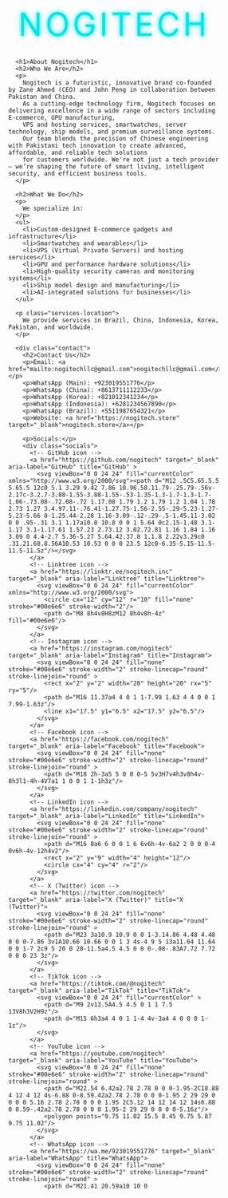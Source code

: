 <!DOCTYPE html>
<html lang="en">
<head>
  <meta charset="UTF-8" />
  <meta name="viewport" content="width=device-width, initial-scale=1" />
  <title>About Us | Nogitech</title>
  <style>
    @import url('https://fonts.googleapis.com/css2?family=Orbitron&display=swap');

    body {
      font-family: 'Segoe UI', Tahoma, Geneva, Verdana, sans-serif;
      margin: 0;
      padding: 0;
      background: url('https://images.unsplash.com/photo-1518770660439-4636190af475') no-repeat center center fixed;
      background-size: cover;
      color: #fff;
      overflow-x: hidden;
    }
    .overlay {
      background-color: rgba(0, 0, 0, 0.75);
      padding: 40px;
      min-height: 100vh;
      animation: fadeInBg 3s ease forwards;
    }
    @keyframes fadeInBg {
      from {background-color: rgba(0,0,0,0);}
      to {background-color: rgba(0,0,0,0.75);}
    }
    .container {
      max-width: 900px;
      margin: auto;
    }
    header {
      text-align: center;
      font-family: 'Orbitron', sans-serif;
      font-size: 64px;
      letter-spacing: 6px;
      color: #00e6e6;
      margin-bottom: 30px;
      text-shadow: 0 0 10px #00e6e6;
    }
    h2 {
      color: #00e6e6;
      margin-top: 40px;
    }
    p, ul {
      font-size: 18px;
      line-height: 1.8;
    }
    ul {
      margin-left: 20px;
    }
    .services-location {
      margin-top: 30px;
      font-size: 20px;
      color: #00e6e6;
      font-weight: bold;
    }
    .contact {
      margin-top: 50px;
      border-top: 1px solid #00e6e6;
      padding-top: 20px;
    }
    a {
      color: #00e6e6;
      text-decoration: none;
    }
    a:hover {
      text-decoration: underline;
    }
    .socials {
      margin-top: 15px;
      display: flex;
      gap: 15px;
      justify-content: center;
    }
    .socials a {
      display: inline-block;
      width: 24px;
      height: 24px;
      fill: #00e6e6;
      transition: fill 0.3s ease;
    }
    .socials a:hover {
      fill: #00ffff;
    }
  </style>
</head>
<body>
  <div class="overlay">
    <div class="container">
      <header>NOGITECH</header>

      <h1>About Nogitech</h1>
      <h2>Who We Are</h2>
      <p>
        Nogitech is a futuristic, innovative brand co-founded by Zane Ahmed (CEO) and John Peng in collaboration between Pakistan and China.
        As a cutting-edge technology firm, Nogitech focuses on delivering excellence in a wide range of sectors including E-commerce, GPU manufacturing,
        VPS and hosting services, smartwatches, server technology, ship models, and premium surveillance systems.
        Our team blends the precision of Chinese engineering with Pakistani tech innovation to create advanced, affordable, and reliable tech solutions
        for customers worldwide. We're not just a tech provider — we’re shaping the future of smart living, intelligent security, and efficient business tools.
      </p>

      <h2>What We Do</h2>
      <p>
        We specialize in:
      </p>
      <ul>
        <li>Custom-designed E-commerce gadgets and infrastructure</li>
        <li>Smartwatches and wearables</li>
        <li>VPS (Virtual Private Servers) and hosting services</li>
        <li>GPU and performance hardware solutions</li>
        <li>High-quality security cameras and monitoring systems</li>
        <li>Ship model design and manufacturing</li>
        <li>AI-integrated solutions for businesses</li>
      </ul>

      <p class="services-location">
        We provide services in Brazil, China, Indonesia, Korea, Pakistan, and worldwide.
      </p>

      <div class="contact">
        <h2>Contact Us</h2>
        <p>Email: <a href="mailto:nogitechllc@gmail.com">nogitechllc@gmail.com</a></p>
        <p>WhatsApp (Main): +923019551776</p>
        <p>WhatsApp (China): +8613711112233</p>
        <p>WhatsApp (Korea): +821012341234</p>
        <p>WhatsApp (Indonesia): +6281234567890</p>
        <p>WhatsApp (Brazil): +5511987654321</p>
        <p>Website: <a href="https://nogitech.store" target="_blank">nogitech.store</a></p>

        <p>Socials:</p>
        <div class="socials">
          <!-- GitHub icon -->
          <a href="https://github.com/nogitech" target="_blank" aria-label="GitHub" title="GitHub" >
            <svg viewBox="0 0 24 24" fill="currentColor" xmlns="http://www.w3.org/2000/svg"><path d="M12 .5C5.65.5.5 5.65.5 12c0 5.1 3.29 9.42 7.86 10.96.58.11.79-.25.79-.56v-2.17c-3.2.7-3.88-1.55-3.88-1.55-.53-1.35-1.3-1.7-1.3-1.7-1.06-.73.08-.72.08-.72 1.17.08 1.79 1.2 1.79 1.2 1.04 1.78 2.73 1.27 3.4.97.11-.76.41-1.27.75-1.56-2.55-.29-5.23-1.27-5.23-5.66 0-1.25.44-2.28 1.16-3.09-.12-.29-.5-1.45.11-3.02 0 0 .95-.31 3.1 1.17a10.8 10.8 0 0 1 5.64 0c2.15-1.48 3.1-1.17 3.1-1.17.61 1.57.23 2.73.12 3.02.72.81 1.16 1.84 1.16 3.09 0 4.4-2.7 5.36-5.27 5.64.42.37.8 1.1.8 2.22v3.29c0 .31.21.68.8.56A10.53 10.53 0 0 0 23.5 12c0-6.35-5.15-11.5-11.5-11.5z"/></svg>
          </a>
          <!-- Linktree icon -->
          <a href="https://linktr.ee/nogitech.inc" target="_blank" aria-label="Linktree" title="Linktree">
            <svg viewBox="0 0 24 24" fill="currentColor" xmlns="http://www.w3.org/2000/svg">
              <circle cx="12" cy="12" r="10" fill="none" stroke="#00e6e6" stroke-width="2"/>
              <path d="M8 8h4v8H8zM12 8h4v8h-4z" fill="#00e6e6"/>
            </svg>
          </a>
          <!-- Instagram icon -->
          <a href="https://instagram.com/nogitech" target="_blank" aria-label="Instagram" title="Instagram">
            <svg viewBox="0 0 24 24" fill="none" stroke="#00e6e6" stroke-width="2" stroke-linecap="round" stroke-linejoin="round" >
              <rect x="2" y="2" width="20" height="20" rx="5" ry="5"/>
              <path d="M16 11.37a4 4 0 1 1-7.99 1.63 4 4 0 0 1 7.99-1.63z"/>
              <line x1="17.5" y1="6.5" x2="17.5" y2="6.5"/>
            </svg>
          </a>
          <!-- Facebook icon -->
          <a href="https://facebook.com/nogitech" target="_blank" aria-label="Facebook" title="Facebook">
            <svg viewBox="0 0 24 24" fill="none" stroke="#00e6e6" stroke-width="2" stroke-linecap="round" stroke-linejoin="round" >
              <path d="M18 2h-3a5 5 0 0 0-5 5v3H7v4h3v8h4v-8h3l1-4h-4V7a1 1 0 0 1 1-1h3z"/>
            </svg>
          </a>
          <!-- LinkedIn icon -->
          <a href="https://linkedin.com/company/nogitech" target="_blank" aria-label="LinkedIn" title="LinkedIn">
            <svg viewBox="0 0 24 24" fill="none" stroke="#00e6e6" stroke-width="2" stroke-linecap="round" stroke-linejoin="round" >
              <path d="M16 8a6 6 0 0 1 6 6v6h-4v-6a2 2 0 0 0-4 0v6h-4v-12h4v2"/>
              <rect x="2" y="9" width="4" height="12"/>
              <circle cx="4" cy="4" r="2"/>
            </svg>
          </a>
          <!-- X (Twitter) icon -->
          <a href="https://twitter.com/nogitech" target="_blank" aria-label="X (Twitter)" title="X (Twitter)">
            <svg viewBox="0 0 24 24" fill="none" stroke="#00e6e6" stroke-width="2" stroke-linecap="round" stroke-linejoin="round" >
              <path d="M23 3a10.9 10.9 0 0 1-3.14.86 4.48 4.48 0 0 0-7.86 3v1A10.66 10.66 0 0 1 3 4s-4 9 5 13a11.64 11.64 0 0 1-7 2c9 5 20 0 20-11.5a4.5 4.5 0 0 0-.08-.83A7.72 7.72 0 0 0 23 3z"/>
            </svg>
          </a>
          <!-- TikTok icon -->
          <a href="https://tiktok.com/@nogitech" target="_blank" aria-label="TikTok" title="TikTok">
            <svg viewBox="0 0 24 24" fill="currentColor" >
              <path d="M9 2v13.5A4.5 4.5 0 1 1 7.5 13V8h3V2H9z"/>
              <path d="M15 6h3a4 4 0 1 1-4 4v-3a4 4 0 0 0 1-1z"/>
            </svg>
          </a>
          <!-- YouTube icon -->
          <a href="https://youtube.com/nogitech" target="_blank" aria-label="YouTube" title="YouTube">
            <svg viewBox="0 0 24 24" fill="none" stroke="#00e6e6" stroke-width="2" stroke-linecap="round" stroke-linejoin="round" >
              <path d="M22.54 6.42a2.78 2.78 0 0 0-1.95-2C18.88 4 12 4 12 4s-6.88 0-8.59.42a2.78 2.78 0 0 0-1.95 2 29 29 0 0 0 0 5.16 2.78 2.78 0 0 0 1.95 2C5.12 14 12 14 12 14s6.88 0 8.59-.42a2.78 2.78 0 0 0 1.95-2 29 29 0 0 0 0-5.16z"/>
              <polygon points="9.75 11.02 15.5 8.45 9.75 5.87 9.75 11.02"/>
            </svg>
          </a>
          <!-- WhatsApp icon -->
          <a href="https://wa.me/923019551776" target="_blank" aria-label="WhatsApp" title="WhatsApp">
            <svg viewBox="0 0 24 24" fill="none" stroke="#00e6e6" stroke-width="2" stroke-linecap="round" stroke-linejoin="round" >
              <path d="M21.41 20.59a10 10 0 
